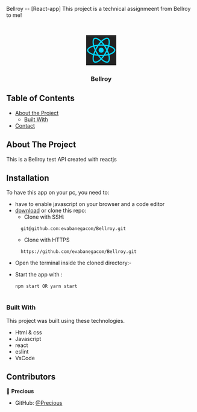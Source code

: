 <!--
*** Thanks for checking out this README Template. If you have a suggestion that would
*** make this better, please fork the repo and create a pull request or simply open
*** an issue with the tag "enhancement".
*** Thanks again! Now go create something AMAZING! :D
-->

<!-- PROJECT SHIELDS -->
<!--
*** I'm using markdown "reference style" links for readability.
*** Reference links are enclosed in brackets [ ] instead of parentheses ( ).
*** See the bottom of this document for the declaration of the reference variables
*** for contributors-url, forks-url, etc. This is an optional, concise syntax you may use.
*** https://www.markdownguide.org/basic-syntax/#reference-style-links
-->
Bellroy -- [React-app]
This project is a technical assignmeent from Bellroy to me!

<br />
<p align="center">
  <a href="https://github.com/evabanegacom/Bellroy/main">
    <img src="images/react.png" alt="Logo" width="80" height="80">
  </a>

  <h3 align="center">Bellroy</h3>

<!-- TABLE OF CONTENTS -->
## Table of Contents

* [About the Project](#about-the-project)
  * [Built With](#built-with)
* [Contact](#contact)


<!-- ABOUT THE PROJECT -->
## About The Project

This is a Bellroy test API created with reactjs
<!-- INSTALLATION -->
## Installation

To have this app on your pc, you need to:
* have to enable javascript on your browser and a code editor
* [download](git@github.com:evabanegacom/Bellroy.git) or clone this repo:
  - Clone with SSH:
  ```
    git@github.com:evabanegacom/Bellroy.git
  ```
  - Clone with HTTPS
  ```
    https://github.com/evabanegacom/Bellroy.git
  ```
* Open the terminal inside the cloned directory:-

- Start the app with :
  ```
  npm start OR yarn start


### Built With
This project was built using these technologies.
* Html & css
* Javascript
* react
* eslint
* VsCode
<!-- CONTACT -->
## Contributors

👤 **Precious**

- GitHub: [@Precious](https://github.com/evabanegacom)